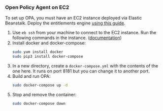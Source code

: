 ### Open Policy Agent on EC2

To set up OPA, you must have an EC2 instance deployed via Elastic Beanstalk. Deploy the entitlements engine [using this guide](../engine/README.md).

1. Use `eb ssh` from your machine to connect to the EC2 instance. Run the following commands in the instance. ([documentation](https://docs.aws.amazon.com/elasticbeanstalk/latest/dg/eb3-ssh.html))
1. Install docker and docker-compose:
	```bash
	sudo yum install docker
	sudo pip3 install docker-compose
	```
1. In a new directory, create a `docker-compose.yml` with the contents of the one here. It runs on port 8181 but you can change it to another port.
1. Build and run OPA:
	```bash
	sudo docker-compose up -d
	```
1. Stop and remove the container:
	```bash
	sudo docker-compose down
	```